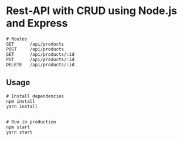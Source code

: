 # Rest-API with CRUD using Node.js and Express

```
# Routes
GET      /api/products
POST     /api/products
GET      /api/products/:id
PUT      /api/products/:id
DELETE   /api/products/:id

```

## Usage

```
# Install dependencies
npm install
yarn install


# Run in production
npm start
yarn start
```
